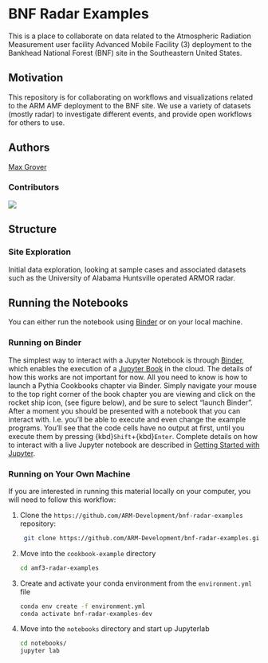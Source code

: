 # BNF Radar Examples
This is a place to collaborate on data related to the Atmospheric Radiation Measurement user facility Advanced Mobile Facility (3) deployment to the Bankhead National Forest (BNF) site in the Southeastern United States.

## Motivation

This repository is for collaborating on workflows and visualizations related to the ARM AMF deployment to the BNF site. We use a variety of datasets (mostly radar) to investigate different events, and provide open workflows for others to use.

## Authors

[Max Grover](@mgrover1)

### Contributors

<a href="https://github.com/ARM-Development/bnf-radar-examples/graphs/contributors">
  <img src="https://contrib.rocks/image?repo=ARM-Development/bnf-radar-examples" />
</a>

## Structure

### Site Exploration
Initial data exploration, looking at sample cases and associated datasets such as the University of Alabama Huntsville operated ARMOR radar.

## Running the Notebooks
You can either run the notebook using [Binder](https://mybinder.org/) or on your local machine.

### Running on Binder

The simplest way to interact with a Jupyter Notebook is through
[Binder](https://mybinder.org/), which enables the execution of a
[Jupyter Book](https://jupyterbook.org) in the cloud. The details of how this works are not
important for now. All you need to know is how to launch a Pythia
Cookbooks chapter via Binder. Simply navigate your mouse to
the top right corner of the book chapter you are viewing and click
on the rocket ship icon, (see figure below), and be sure to select
“launch Binder”. After a moment you should be presented with a
notebook that you can interact with. I.e. you’ll be able to execute
and even change the example programs. You’ll see that the code cells
have no output at first, until you execute them by pressing
{kbd}`Shift`\+{kbd}`Enter`. Complete details on how to interact with
a live Jupyter notebook are described in [Getting Started with
Jupyter](https://foundations.projectpythia.org/foundations/getting-started-jupyter.html).

### Running on Your Own Machine
If you are interested in running this material locally on your computer, you will need to follow this workflow:

1. Clone the `https://github.com/ARM-Development/bnf-radar-examples` repository:

   ```bash
    git clone https://github.com/ARM-Development/bnf-radar-examples.git
    ```  
1. Move into the `cookbook-example` directory
    ```bash
    cd amf3-radar-examples
    ```  
1. Create and activate your conda environment from the `environment.yml` file
    ```bash
    conda env create -f environment.yml
    conda activate bnf-radar-examples-dev
    ```  
1.  Move into the `notebooks` directory and start up Jupyterlab
    ```bash
    cd notebooks/
    jupyter lab
    ```
